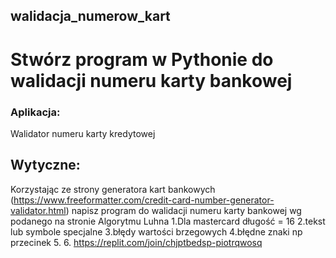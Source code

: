 ## walidacja_numerow_kart
# Stwórz program w Pythonie do walidacji numeru karty bankowej
### Aplikacja:
Walidator numeru karty kredytowej
## Wytyczne:
Korzystając ze strony generatora kart bankowych (https://www.freeformatter.com/credit-card-number-generator-validator.html) 
napisz program do walidacji numeru karty bankowej wg podanego na stronie Algorytmu Luhna
1.Dla mastercard długość = 16
2.tekst lub symbole specjalne
3.błędy wartości brzegowych
4.błędne znaki np przecinek
5.
6.
https://replit.com/join/chjptbedsp-piotrqwosq
